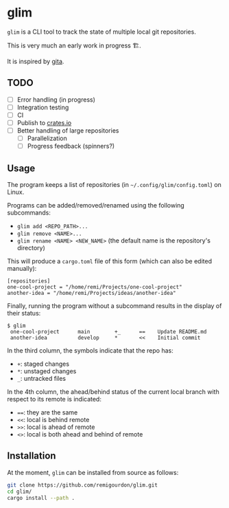 # glim

`glim` is a CLI tool to track the state of multiple local git repositories.

This is very much an early work in progress 🏗️.

It is inspired by [gita](https://github.com/nosarthur/gita.git).

## TODO

+ [ ] Error handling (in progress)
+ [ ] Integration testing
+ [ ] CI
+ [ ] Publish to [crates.io](https://crates.io/)
+ [ ] Better handling of large repositories
    + [ ] Parallelization
    + [ ] Progress feedback (spinners?)

## Usage

The program keeps a list of repositories (in `~/.config/glim/config.toml`) on Linux.

Programs can be added/removed/renamed using the following subcommands:

+ `glim add <REPO_PATH>...`
+ `glim remove <NAME>...`
+ `glim rename <NAME> <NEW_NAME>` (the default name is the repository's directory)

This will produce a `cargo.toml` file of this form (which can also be edited manually):

```text
[repositories]
one-cool-project = "/home/remi/Projects/one-cool-project"
another-idea = "/home/remi/Projects/ideas/another-idea"
```

Finally, running the program without a subcommand results in the display of their status:

```text
$ glim
 one-cool-project      main        +_      ==    Update README.md
 another-idea          develop     *       <<    Initial commit
```

In the third column, the symbols indicate that the repo has:

+ `+`: staged changes
+ `*`: unstaged changes
+ `_`: untracked files

In the 4th column, the ahead/behind status of the current local branch with respect to its remote is indicated:

+ `==`: they are the same
+ `<<`: local is behind remote
+ `>>`: local is ahead of remote
+ `<>`: local is both ahead and behind of remote

## Installation

At the moment, `glim` can be installed from source as follows:

```sh
git clone https://github.com/remigourdon/glim.git
cd glim/
cargo install --path .
```
